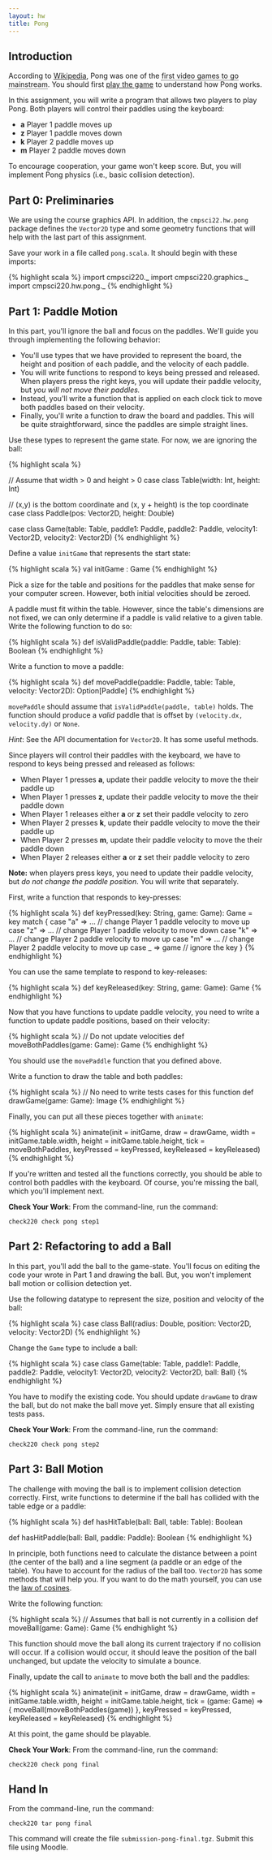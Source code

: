 ```yaml
---
layout: hw
title: Pong
---
```


## Introduction

According to [Wikipedia], Pong was one of the <span style="border-bottom: 1px
dotted black" title="citation needed">first video games to go mainstream</span>.
You should first [play the game] to understand how Pong works.


In this assignment, you will write a program that allows two players to play
Pong. Both players will control their paddles using the keyboard:

- **a** Player 1 paddle moves up
- **z** Player 1 paddle moves down
- **k** Player 2 paddle moves up
- **m** Player 2 paddle moves down

To encourage cooperation, your game won't keep score. But, you will implement
Pong physics (i.e., basic collision detection).

## Part 0: Preliminaries

We are using the course graphics API. In addition, the `cmpsci22.hw.pong`
package defines the `Vector2D` type and some geometry functions that will
help with the last part of this assignment.

Save your work in a file called `pong.scala`. It should begin with these
imports:

{% highlight scala %}
import cmpsci220._
import cmpsci220.graphics._
import cmpsci220.hw.pong._
{% endhighlight %}


## Part 1: Paddle Motion

In this part, you'll ignore the ball and focus on the paddles. We'll guide
you through implementing the following behavior:

- You'll use types that we have provided to represent the board, the height
  and position of each paddle, and the velocity of each paddle.
- You will write functions to respond to keys being pressed and released. When
  players press the right keys, you will update their paddle velocity, but
  *you will not move their paddles.*
- Instead, you'll write a function that is applied on each clock tick to move
  both paddles based on their velocity.
- Finally, you'll write a function to draw the board and paddles. This will
  be quite straightforward, since the paddles are simple straight lines.

Use these types to represent the game state. For now, we are ignoring the ball:

{% highlight scala %}

// Assume that width > 0 and height > 0
case class Table(width: Int, height: Int)

// (x,y) is the bottom coordinate and (x, y + height) is the top coordinate
case class Paddle(pos: Vector2D, height: Double)

case class Game(table: Table,
                paddle1: Paddle,
                paddle2: Paddle,
                velocity1: Vector2D,
                velocity2: Vector2D)
{% endhighlight %}

Define a value `initGame` that represents the start state:

{% highlight scala %}
val initGame : Game
{% endhighlight %}

Pick a size for the table and positions for the paddles that make sense
for your computer screen. However, both initial velocities should be zeroed.

A paddle must fit within the table. However, since the table's dimensions
are not fixed, we can only determine if a paddle is valid relative to a
given table. Write the following function to do so:

{% highlight scala %}
def isValidPaddle(paddle: Paddle, table: Table): Boolean
{% endhighlight %}

Write a function to move a paddle:

{% highlight scala %}
def movePaddle(paddle: Paddle, table: Table, velocity: Vector2D): Option[Paddle]
{% endhighlight %}

`movePaddle` should assume that `isValidPaddle(paddle, table)` holds. The
function should produce a *valid* paddle that is offset by `(velocity.dx,
velocity.dy)` or `None`.

*Hint*: See the API documentation for `Vector2D`. It has some useful methods.

Since players will control their paddles with the keyboard, we have to respond
to keys being pressed and released as follows:

- When Player 1 presses **a**, update their paddle velocity to move the their
  paddle up
- When Player 1 presses **z**, update their paddle velocity to move the their
  paddle down
- When Player 1 releases either **a** or **z** set their paddle velocity to zero
- When Player 2 presses **k**, update their paddle velocity to move the their
  paddle up
- When Player 2 presses **m**, update their paddle velocity to move the their
  paddle down
- When Player 2 releases either **a** or **z** set their paddle velocity to zero

**Note:** when players press keys, you need to update their paddle velocity, but
*do not change the paddle position*. You will write that separately.

First, write a function that responds to key-presses:

{% highlight scala %}
def keyPressed(key: String, game: Game): Game = key match {
  case "a" => ... // change Player 1 paddle velocity to move up
  case "z" => ... // change Player 1 paddle velocity to move down
  case "k" => ... // change Player 2 paddle velocity to move up
  case "m" => ... // change Player 2 paddle velocity to move up
  case _ => game  // ignore the key
}
{% endhighlight %}

You can use the same template to respond to key-releases:

{% highlight scala %}
def keyReleased(key: String, game: Game): Game
{% endhighlight %}

Now that you have functions to update paddle velocity, you need to write
a function to update paddle positions, based on their velocity:

{% highlight scala %}
// Do not update velocities
def moveBothPaddles(game: Game): Game
{% endhighlight %}

You should use the `movePaddle` function that you defined above.

Write a function to draw the table and both paddles:

{% highlight scala %}
// No need to write tests cases for this function
def drawGame(game: Game): Image
{% endhighlight %}

Finally, you can put all these pieces together with `animate`:

{% highlight scala %}
animate(init = initGame,
        draw = drawGame,
        width = initGame.table.width,
        height = initGame.table.height,
        tick = moveBothPaddles,
        keyPressed = keyPressed,
        keyReleased = keyReleased)
{% endhighlight %}

If you're written and tested all the functions correctly, you should be able to
control both paddles with the keyboard. Of course, you're missing the ball,
which you'll implement next.

**Check Your Work**: From the command-line, run the command:

    check220 check pong step1

## Part 2: Refactoring to add a Ball

In this part, you'll add the ball to the game-state. You'll focus on
editing the code your wrote in Part 1 and drawing the ball. But, you won't
implement ball motion or collision detection yet.

Use the following datatype to represent the size, position and velocity of the
ball:

{% highlight scala %}
case class Ball(radius: Double, position: Vector2D, velocity: Vector2D)
{% endhighlight %}

Change the `Game` type to include a ball:

{% highlight scala %}
case class Game(table: Table,
                paddle1: Paddle,
                paddle2: Paddle,
                velocity1: Vector2D,
                velocity2: Vector2D,
                ball: Ball)
{% endhighlight %}

You have to modify the existing code. You should update `drawGame` to
draw the ball, but do not make the ball move yet. Simply ensure that all
existing tests pass.

**Check Your Work**: From the command-line, run the command:

    check220 check pong step2

## Part 3: Ball Motion

The challenge with moving the ball is to implement collision detection
correctly. First, write functions to determine if the ball has collided with
the table edge or a paddle:

{% highlight scala %}
def hasHitTable(ball: Ball, table: Table): Boolean

def hasHitPaddle(ball: Ball, paddle: Paddle): Boolean
{% endhighlight %}

In principle, both functions need to calculate the distance between
a point (the center of the ball) and a line segment (a paddle or an edge of
the table). You have to account for the radius of the ball too. `Vector2D`
has some methods that will help you. If you want to do the math yourself,
you can use the [law of cosines].

Write the following function:

{% highlight scala %}
// Assumes that ball is not currently in a collision
def moveBall(game: Game): Game
{% endhighlight %}

This function should move the ball along its current trajectory if no collision
will occur. If a collision would occur, it should leave the position of the
ball unchanged, but update the velocity to simulate a bounce.

Finally, update the call to `animate` to move both the ball and the paddles:

{% highlight scala %}
animate(init = initGame,
        draw = drawGame,
        width = initGame.table.width,
        height = initGame.table.height,
        tick = (game: Game) => { moveBall(moveBothPaddles(game)) },
        keyPressed = keyPressed,
        keyReleased = keyReleased)
{% endhighlight %}

At this point, the game should be playable.

**Check Your Work**: From the command-line, run the command:

    check220 check pong final

Hand In
-------

From the command-line, run the command:

    check220 tar pong final

This command will create the file `submission-pong-final.tgz`. Submit this
file using Moodle.



[Wikipedia]: http://en.wikipedia.org/wiki/Pong
[play the game]: http://www.ponggame.org/
[law of cosines]: http://en.wikipedia.org/wiki/Law_of_cosines